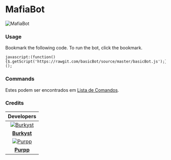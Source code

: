 # MafiaBot

![MafiaBot](https://imgur.com/QzTidnt.png)

### Usage

Bookmark the following code. To run the bot, click the bookmark.

```
javascript:(function(){$.getScript('https://rawgit.com/basicBot/source/master/basicBot.js');})();
```


### Commands

Estes podem ser encontrados em [Lista de Comandos](commandos.md).

### Credits

| Developers |
|:----------:|
| [![Burkyst](https://imgur.com/3Vg8H1T.png)](https://github.com/Burkyst) |
| **[Burkyst](https://github.com/Burkyst)** |
| [![Purpp](https://imgur.com/NFKeZCb.png)](https://github.com/Vnysz) |
| **[Purpp](https://github.com/Vnysz)** |

